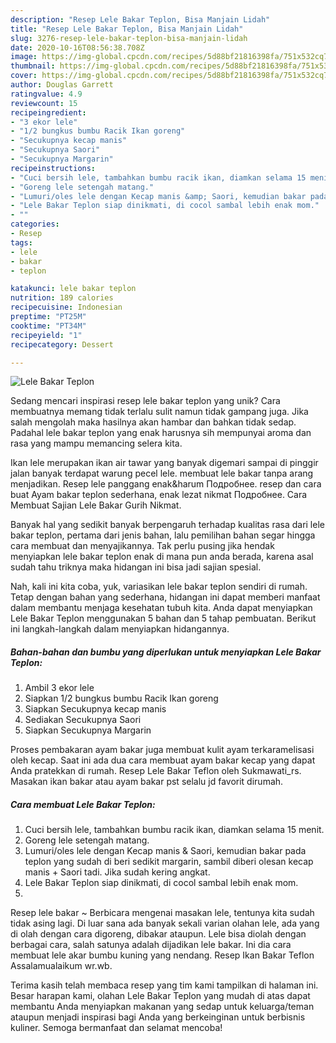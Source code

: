 ```yaml
---
description: "Resep Lele Bakar Teplon, Bisa Manjain Lidah"
title: "Resep Lele Bakar Teplon, Bisa Manjain Lidah"
slug: 3276-resep-lele-bakar-teplon-bisa-manjain-lidah
date: 2020-10-16T08:56:38.708Z
image: https://img-global.cpcdn.com/recipes/5d88bf21816398fa/751x532cq70/lele-bakar-teplon-foto-resep-utama.jpg
thumbnail: https://img-global.cpcdn.com/recipes/5d88bf21816398fa/751x532cq70/lele-bakar-teplon-foto-resep-utama.jpg
cover: https://img-global.cpcdn.com/recipes/5d88bf21816398fa/751x532cq70/lele-bakar-teplon-foto-resep-utama.jpg
author: Douglas Garrett
ratingvalue: 4.9
reviewcount: 15
recipeingredient:
- "3 ekor lele"
- "1/2 bungkus bumbu Racik Ikan goreng"
- "Secukupnya kecap manis"
- "Secukupnya Saori"
- "Secukupnya Margarin"
recipeinstructions:
- "Cuci bersih lele, tambahkan bumbu racik ikan, diamkan selama 15 menit."
- "Goreng lele setengah matang."
- "Lumuri/oles lele dengan Kecap manis &amp; Saori, kemudian bakar pada teplon yang sudah di beri sedikit margarin, sambil diberi olesan kecap manis + Saori tadi. Jika sudah kering angkat."
- "Lele Bakar Teplon siap dinikmati, di cocol sambal lebih enak mom."
- ""
categories:
- Resep
tags:
- lele
- bakar
- teplon

katakunci: lele bakar teplon 
nutrition: 189 calories
recipecuisine: Indonesian
preptime: "PT25M"
cooktime: "PT34M"
recipeyield: "1"
recipecategory: Dessert

---
```



![Lele Bakar Teplon](https://img-global.cpcdn.com/recipes/5d88bf21816398fa/751x532cq70/lele-bakar-teplon-foto-resep-utama.jpg)

Sedang mencari inspirasi resep lele bakar teplon yang unik? Cara membuatnya memang tidak terlalu sulit namun tidak gampang juga. Jika salah mengolah maka hasilnya akan hambar dan bahkan tidak sedap. Padahal lele bakar teplon yang enak harusnya sih mempunyai aroma dan rasa yang mampu memancing selera kita.

Ikan lele merupakan ikan air tawar yang banyak digemari sampai di pinggir jalan banyak terdapat warung pecel lele. membuat lele bakar tanpa arang menjadikan. Resep lele panggang enak&amp;harum Подробнее. resep dan cara buat Ayam bakar teplon sederhana, enak lezat nikmat Подробнее. Cara Membuat Sajian Lele Bakar Gurih Nikmat.

Banyak hal yang sedikit banyak berpengaruh terhadap kualitas rasa dari lele bakar teplon, pertama dari jenis bahan, lalu pemilihan bahan segar hingga cara membuat dan menyajikannya. Tak perlu pusing jika hendak menyiapkan lele bakar teplon enak di mana pun anda berada, karena asal sudah tahu triknya maka hidangan ini bisa jadi sajian spesial.


Nah, kali ini kita coba, yuk, variasikan lele bakar teplon sendiri di rumah. Tetap dengan bahan yang sederhana, hidangan ini dapat memberi manfaat dalam membantu menjaga kesehatan tubuh kita. Anda dapat menyiapkan Lele Bakar Teplon menggunakan 5 bahan dan 5 tahap pembuatan. Berikut ini langkah-langkah dalam menyiapkan hidangannya.

<!--inarticleads1-->

##### Bahan-bahan dan bumbu yang diperlukan untuk menyiapkan Lele Bakar Teplon:

1. Ambil 3 ekor lele
1. Siapkan 1/2 bungkus bumbu Racik Ikan goreng
1. Siapkan Secukupnya kecap manis
1. Sediakan Secukupnya Saori
1. Siapkan Secukupnya Margarin


Proses pembakaran ayam bakar juga membuat kulit ayam terkaramelisasi oleh kecap. Saat ini ada dua cara membuat ayam bakar kecap yang dapat Anda pratekkan di rumah. Resep Lele Bakar Teflon oleh Sukmawati_rs. Masakan ikan bakar atau ayam bakar pst selalu jd favorit dirumah. 

<!--inarticleads2-->

##### Cara membuat Lele Bakar Teplon:

1. Cuci bersih lele, tambahkan bumbu racik ikan, diamkan selama 15 menit.
1. Goreng lele setengah matang.
1. Lumuri/oles lele dengan Kecap manis &amp; Saori, kemudian bakar pada teplon yang sudah di beri sedikit margarin, sambil diberi olesan kecap manis + Saori tadi. Jika sudah kering angkat.
1. Lele Bakar Teplon siap dinikmati, di cocol sambal lebih enak mom.
1. 


Resep lele bakar ~ Berbicara mengenai masakan lele, tentunya kita sudah tidak asing lagi. Di luar sana ada banyak sekali varian olahan lele, ada yang di olah dengan cara digoreng, dibakar ataupun. Lele bisa diolah dengan berbagai cara, salah satunya adalah dijadikan lele bakar. Ini dia cara membuat lele akar bumbu kuning yang nendang. Resep Ikan Bakar Teflon Assalamualaikum wr.wb. 

Terima kasih telah membaca resep yang tim kami tampilkan di halaman ini. Besar harapan kami, olahan Lele Bakar Teplon yang mudah di atas dapat membantu Anda menyiapkan makanan yang sedap untuk keluarga/teman ataupun menjadi inspirasi bagi Anda yang berkeinginan untuk berbisnis kuliner. Semoga bermanfaat dan selamat mencoba!
